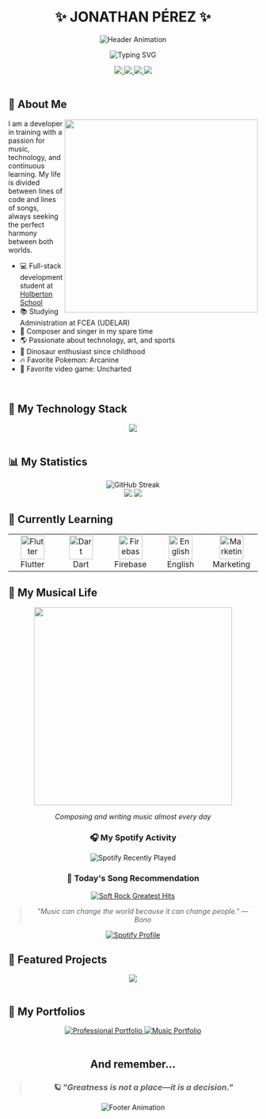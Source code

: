 <div align="center">
  
  # ✨ JONATHAN PÉREZ ✨
  
  ![Header Animation](https://capsule-render.vercel.app/api?type=waving&color=gradient&height=300&section=header&text=Hi,%20I'm%20Jona&fontSize=90&animation=fadeIn)

  <p>
    <img src="https://readme-typing-svg.herokuapp.com?font=Fira+Code&pause=1000&color=6E56CF&center=true&vCenter=true&random=false&width=435&lines=🎤+Singer-Songwriter;💻+Developer+in+Progress;☀️+Dreamer+from+Uruguay;💙❤️+Visça+Barça" alt="Typing SVG" />
  </p>
  
  <a href="mailto:jonaperez038@gmail.com">
    <img src="https://img.shields.io/badge/Gmail-D14836?style=for-the-badge&logo=gmail&logoColor=white"/>
  </a>
  <a href="https://www.linkedin.com/in/jonathan-perez-31a5a5165/">
    <img src="https://img.shields.io/badge/LinkedIn-0077B5?style=for-the-badge&logo=linkedin&logoColor=white"/>
  </a>
  <a href="https://x.com/Jonatha88199578">
    <img src="https://img.shields.io/badge/X-000000?style=for-the-badge&logo=twitter&logoColor=white"/>
  </a>
  <a href="https://www.instagram.com/jonathan_perez018/">
    <img src="https://img.shields.io/badge/Instagram-E4405F?style=for-the-badge&logo=instagram&logoColor=white"/>
  </a>
  
</div>

<br>

## 🌟 About Me

<img align="right" width="390" src="https://media.giphy.com/media/qgQUggAC3Pfv687qPC/giphy.gif">

I am a developer in training with a passion for music, technology, and continuous learning. My life is divided between lines of code and lines of songs, always seeking the perfect harmony between both worlds.

- 💻 Full-stack development student at [Holberton School](https://www.holbertonschool.com/)
- 📚 Studying Administration at FCEA (UDELAR)
- 🎵 Composer and singer in my spare time
- 🌎 Passionate about technology, art, and sports
- 🦖 Dinosaur enthusiast since childhood
- 🔥 Favorite Pokemon: Arcanine
- 🧭 Favorite video game: Uncharted

<br clear="right"/>

## 🚀 My Technology Stack

<div align="center">
  <img src="https://skillicons.dev/icons?i=html,css,js,tailwind,react,flutter,firebase,c,python,mysql,dart&theme=dark" />
</div>

<br>

## 📊 My Statistics

<div align="center">
  <img src="https://github-readme-streak-stats.herokuapp.com/?user=Jonatha32&theme=tokyonight" alt="GitHub Streak" />
</div>

<div align="center">
  <img src="https://github-readme-stats.vercel.app/api?username=Jonatha32&show_icons=true&theme=tokyonight" />
  <img src="https://github-readme-stats.vercel.app/api/top-langs/?username=Jonatha32&layout=compact&theme=tokyonight" />
</div>

## 🧠 Currently Learning

<div align="center">
  <table>
    <tr>
      <td align="center" width="96">
        <img src="https://skillicons.dev/icons?i=flutter" width="48" height="48" alt="Flutter" />
        <br>Flutter
      </td>
      <td align="center" width="96">
        <img src="https://skillicons.dev/icons?i=dart" width="48" height="48" alt="Dart" />
        <br>Dart
      </td>
      <td align="center" width="96">
        <img src="https://skillicons.dev/icons?i=firebase" width="48" height="48" alt="Firebase" />
        <br>Firebase
      </td>
      <td align="center" width="96">
        <img src="https://cdn-icons-png.flaticon.com/512/197/197374.png" width="48" height="48" alt="English" />
        <br>English
      </td>
      <td align="center" width="96">
        <img src="https://cdn-icons-png.flaticon.com/512/2504/2504925.png" width="48" height="48" alt="Marketing" />
        <br>Marketing
      </td>
    </tr>
  </table>
</div>

## 🎵 My Musical Life

<div align="center">
  <img src="https://media.giphy.com/media/tqfS3mgQU28ko/giphy.gif" width="400">
  <p><i>Composing and writing music almost every day</i></p>
  
  ### 🎧 My Spotify Activity
  
  ![Spotify Recently Played](https://spotify-recently-played-readme.vercel.app/api?user=31r6ak4edu5t2yrzj7wtzaifvcdm&count=3)

  ### 🎵 Today's Song Recommendation
  
  <a href="https://open.spotify.com/playlist/6oghIlByD49KFGNmNU8GSH?si=745680f8553d4821">
    <img src="https://img.shields.io/badge/Soft-Rock%20Greatest%20Hits-1DB954?style=for-the-badge&logo=spotify&logoColor=white" alt="Soft Rock Greatest Hits"/>
  </a>
  
  > *"Music can change the world because it can change people." — Bono*
  
  <a href="https://open.spotify.com/user/31r6ak4edu5t2yrzj7wtzaifvcdm">
    <img src="https://img.shields.io/badge/Spotify-1ED760?&style=for-the-badge&logo=spotify&logoColor=white" alt="Spotify Profile"/>
  </a>
</div>

## 📌 Featured Projects

<div align="center">
  <a href="https://github.com/Jonatha32/proyecto1">
    <img src="https://github-readme-stats.vercel.app/api/pin/?username=Jonatha32&repo=Jonatha32&theme=tokyonight" />
  </a>
  <!-- Puedes agregar más proyectos aquí cuando los tengas -->
</div>

<br>

## 🌟 My Portfolios

<div align="center">
  <a href="https://jonatha32.github.io/portfolio-react/">
    <img src="https://img.shields.io/badge/Professional_Portfolio-0A66C2?style=for-the-badge&logo=react&logoColor=white" alt="Professional Portfolio" target="_blank"/>
  </a>
  <a href="https://tu-portfolio-artistico.com">
    <img src="https://img.shields.io/badge/Music_Portfolio-1DB954?style=for-the-badge&logo=applemusic&logoColor=white" alt="Music Portfolio"/>
  </a>
</div>

<br>

<div align="center">
  
  ## And remember...
  
  > ### *🪐 "Greatness is not a place—it is a decision."*
  
  ![Footer Animation](https://capsule-render.vercel.app/api?type=waving&color=gradient&height=100&section=footer)
</div>
